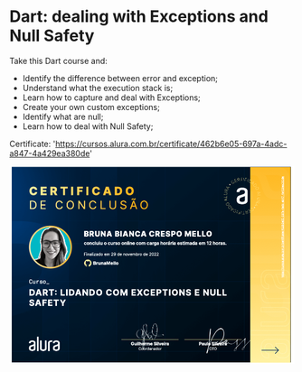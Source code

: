 <h1>Dart: dealing with Exceptions and Null Safety </h1>

Take this Dart course and:

- Identify the difference between error and exception;
- Understand what the execution stack is;
- Learn how to capture and deal with Exceptions;
- Create your own custom exceptions;
- Identify what are null;
- Learn how to deal with Null Safety;

Certificate: 'https://cursos.alura.com.br/certificate/462b6e05-697a-4adc-a847-4a429ea380de'

<img src="cert.png" alt="certificate">